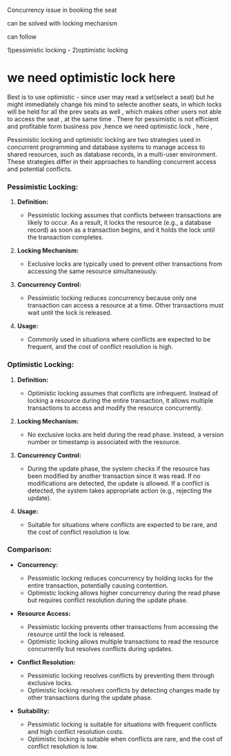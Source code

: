 Concurrency issue in booking the seat

can be solved with locking mechanism 

can follow 

1)pessimistic locking - 
2)optimistic locking

# we need optimistic lock here
Best is to use optimistic - since user may read a set(select a seat) but he  might immediately change  his mind to selecte another seats, in which locks will be held for all the prev seats as well , which makes other users 
not able to access the seat , at the same time . There for pessimistic  is not efficient and profitable form business pov ,hence we need optimistic lock , here , 


Pessimistic locking and optimistic locking are two strategies used in concurrent programming and database systems to manage access to shared resources, such as database records, in a multi-user environment. These strategies differ in their approaches to handling concurrent access and potential conflicts.

### Pessimistic Locking:

1. **Definition:**
   - Pessimistic locking assumes that conflicts between transactions are likely to occur. As a result, it locks the resource (e.g., a database record) as soon as a transaction begins, and it holds the lock until the transaction completes.

2. **Locking Mechanism:**
   - Exclusive locks are typically used to prevent other transactions from accessing the same resource simultaneously.
  
3. **Concurrency Control:**
   - Pessimistic locking reduces concurrency because only one transaction can access a resource at a time. Other transactions must wait until the lock is released.

4. **Usage:**
   - Commonly used in situations where conflicts are expected to be frequent, and the cost of conflict resolution is high.

### Optimistic Locking:

1. **Definition:**
   - Optimistic locking assumes that conflicts are infrequent. Instead of locking a resource during the entire transaction, it allows multiple transactions to access and modify the resource concurrently.

2. **Locking Mechanism:**
   - No exclusive locks are held during the read phase. Instead, a version number or timestamp is associated with the resource.

3. **Concurrency Control:**
   - During the update phase, the system checks if the resource has been modified by another transaction since it was read. If no modifications are detected, the update is allowed. If a conflict is detected, the system takes appropriate action (e.g., rejecting the update).

4. **Usage:**
   - Suitable for situations where conflicts are expected to be rare, and the cost of conflict resolution is low.

### Comparison:

- **Concurrency:**
  - Pessimistic locking reduces concurrency by holding locks for the entire transaction, potentially causing contention.
  - Optimistic locking allows higher concurrency during the read phase but requires conflict resolution during the update phase.

- **Resource Access:**
  - Pessimistic locking prevents other transactions from accessing the resource until the lock is released.
  - Optimistic locking allows multiple transactions to read the resource concurrently but resolves conflicts during updates.

- **Conflict Resolution:**
  - Pessimistic locking resolves conflicts by preventing them through exclusive locks.
  - Optimistic locking resolves conflicts by detecting changes made by other transactions during the update phase.

- **Suitability:**
  - Pessimistic locking is suitable for situations with frequent conflicts and high conflict resolution costs.
  - Optimistic locking is suitable when conflicts are rare, and the cost of conflict resolution is low.



